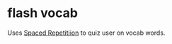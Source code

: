 # flash vocab

Uses [Spaced Repetitiion](https://en.wikipedia.org/wiki/Spaced_repetition) to quiz user on vocab words.
